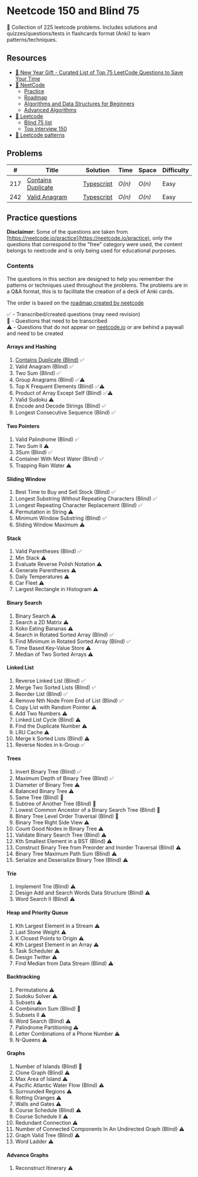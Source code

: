 # Neetcode 150 and Blind 75

📘 Collection of 225 leetcode problems. Includes solutions and quizzes/questions/tests in flashcards format (Anki) to learn patterns/techniques.

## Resources

- [🎁 New Year Gift - Curated List of Top 75 LeetCode Questions to Save Your Time](https://www.teamblind.com/post/New-Year-Gift---Curated-List-of-Top-75-LeetCode-Questions-to-Save-Your-Time-OaM1orEU)
- [🚀 NeetCode](https://neetcode.io/)
  - [Practice](https://neetcode.io/practice)
  - [Roadmap](https://neetcode.io/roadmap)
  - [Algorithms and Data Structures for Beginners](https://neetcode.io/courses/dsa-for-beginners/13)
  - [Advanced Algorithms](https://neetcode.io/courses/advanced-algorithms/0)
- [🥇 Leetcode](https://leetcode.com)
  - [Blind 75 list](https://leetcode.com/list/xi4ci4ig/)
  - [Top interview 150](https://leetcode.com/studyplan/top-interview-150/)
- [🧩 Leetcode patterns](https://seanprashad.com/leetcode-patterns/)

## Problems

| #   | Title                                                                     | Solution                                                                             | Time   | Space  | Difficulty |
| --- | ------------------------------------------------------------------------- | ------------------------------------------------------------------------------------ | ------ | ------ | ---------- |
| 217 | [Contains Duplicate](https://leetcode.com/problems/contains-duplicate/)   | [Typescript](./Arrays-and-Hashing/Easy/Contains-Duplicate/Contains-Duplicate-Sol.ts) | _O(n)_ | _O(n)_ | Easy       |
| 242 | [Valid Anagram](https://leetcode.com/problems/valid-anagram/description/) | [Typescript](./Arrays-and-Hashing/Easy/Valid-Anagram/Valid-Anagram-Sol.ts)           | _O(n)_ | _O(n)_ | Easy       |

## Practice questions

**Disclaimer**: Some of the questions are taken from [https://neetcode.io/practice](https://neetcode.io/practice), only the questions that correspond to the "free" category were used, the content belongs to neetcode and is only being used for educational purposes.

### Contents

The questions in this section are designed to help you remember the patterns or techniques used throughout the problems. The problems are in a Q&A format, this is to facilitate the creation of a deck of Anki cards.

The order is based on the [roadmap created by neetcode](https://neetcode.io/roadmap)

✅ - Transcribed/created questions (may need revision)  
📘 - Questions that need to be transcribed  
⚠️ - Questions that do not appear on [neetcode.io](https://neetcode.io/practice) or are behind a paywall and need to be created

#### Arrays and Hashing

1. [Contains Duplicate (Blind)](./Arrays-and-Hashing/Easy/Contains-Duplicate/README.md) ✅
2. Valid Anagram (Blind) ✅
3. Two Sum (Blind) ✅
4. Group Anagrams (Blind) ✅⚠
5. Top K Frequent Elements (Blind) ✅⚠
6. Product of Array Except Self (Blind) ✅⚠
7. Valid Sudoku ⚠
9. Encode and Decode Strings (Blind) ✅
9. Longest Consecutive Sequence (Blind) ✅

#### Two Pointers

1. Valid Palindrome (Blind) ✅
2. Two Sum II ⚠
3. 3Sum (Blind) ✅
4. Container With Most Water (Blind) ✅
5. Trapping Rain Water ⚠

#### Sliding Window

1. Best Time to Buy and Sell Stock (Blind) ✅
2. Longest Substring Without Repeating Characters (Blind) ✅
3. Longest Repeating Character Replacement (Blind) ✅
4. Permutation in String ⚠
5. Minimum Window Substring (Blind) ✅
6. Sliding Window Maximum ⚠

#### Stack

1. Valid Parentheses (Blind) ✅
2. Min Stack ⚠
3. Evaluate Reverse Polish Notation ⚠
4. Generate Parentheses ⚠
5. Daily Temperatures ⚠
6. Car Fleet ⚠
7. Largest Rectangle in Histogram ⚠

#### Binary Search

1. Binary Search ⚠
2. Search a 2D Matrix ⚠
3. Koko Eating Bananas ⚠
4. Search in Rotated Sorted Array (Blind) ✅
5. Find Minimum in Rotated Sorted Array (Blind) ✅
6. Time Based Key-Value Store ⚠
7. Median of Two Sorted Arrays ⚠

#### Linked List

1. Reverse Linked List (Blind) ✅
2. Merge Two Sorted Lists (Blind) ✅
3. Reorder List (Blind) ✅
4. Remove Nth Node From End of List (Blind) ✅
5. Copy List with Random Pointer ⚠
6. Add Two Numbers ⚠
7. Linked List Cycle (Blind) ⚠
8. Find the Duplicate Number ⚠
9. LRU Cache ⚠
10. Merge k Sorted Lists (Blind) ⚠
11. Reverse Nodes in k-Group ✅

#### Trees

1. Invert Binary Tree (Blind) ✅
2. Maximum Depth of Binary Tree (Blind) ✅
3. Diameter of Binary Tree ⚠
4. Balanced Binary Tree ⚠
5. Same Tree (Blind) 📘
6. Subtree of Another Tree (Blind) 📘
7. Lowest Common Ancestor of a Binary Search Tree (Blind) 📘
8. Binary Tree Level Order Traversal (Blind) 📘
9. Binary Tree Right Side View ⚠
10. Count Good Nodes in Binary Tree ⚠
11. Validate Binary Search Tree (Blind) ⚠
12. Kth Smallest Element in a BST (Blind) ⚠
13. Construct Binary Tree from Preorder and Inorder Traversal (Blind) ⚠
14. Binary Tree Maximum Path Sum (Blind) ⚠
15. Serialize and Deserialize Binary Tree (Blind) ⚠

#### Trie

1. Implement Trie (Blind) ⚠
2. Design Add and Search Words Data Structure (Blind) ⚠
3. Word Search II (Blind) ⚠

#### Heap and Priority Queue

1. Kth Largest Element in a Stream ⚠
2. Last Stone Weight ⚠
3. K Closest Points to Origin ⚠
4. Kth Largest Element in an Array ⚠
5. Task Scheduler ⚠
6. Design Twitter ⚠
7. Find Median from Data Stream (Blind) ⚠

#### Backtracking

1. Permutations ⚠
2. Sudoku Solver ⚠
3. Subsets ⚠
4. Combination Sum (Blind) 📘
5. Subsets II ⚠
6. Word Search (Blind) ⚠
7. Palindrome Partitioning ⚠
8. Letter Combinations of a Phone Number ⚠
9. N-Queens ⚠

#### Graphs

1. Number of Islands (Blind) 📘
2. Clone Graph (Blind) ⚠
3. Max Area of Island ⚠
4. Pacific Atlantic Water Flow (Blind) ⚠
5. Surrounded Regions ⚠
6. Rotting Oranges ⚠
7. Walls and Gates ⚠
8. Course Schedule (Blind) ⚠
9. Course Schedule II ⚠
10. Redundant Connection ⚠
11. Number of Connected Components In An Undirected Graph (Blind) ⚠
12. Graph Valid Tree (Blind) ⚠
13. Word Ladder ⚠

#### Advance Graphs

1. Reconstruct Itinerary ⚠
